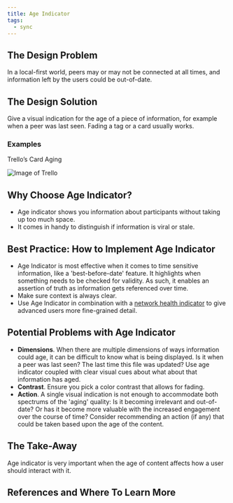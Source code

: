 ```yaml
---
title: Age Indicator
tags:
  - sync
---
```


## The Design Problem

In a local-first world, peers may or may not be connected at all
times, and information left by the users could be out-of-date.

## The Design Solution

Give a visual indication for the age of a piece of information, for example
when a peer was last seen. Fading a tag or a card usually works.

### Examples

Trello’s Card Aging

![Image of Trello](https://d33v4339jhl8k0.cloudfront.net/docs/assets/545804d8e4b09c5ca72525ce/images/54875c94e4b08bfc37e2ab47/314700)

## Why Choose Age Indicator?

- Age indicator shows you information about participants without taking up too much space.
- It comes in handy to distinguish if information is viral or stale.

## Best Practice: How to Implement Age Indicator

- Age Indicator is most effective when it comes to time sensitive information,
  like a 'best-before-date' feature. It highlights when something needs to be
  checked for validity. As such, it enables an assertion of truth as 
  information gets referenced over time.
- Make sure context is always clear.
- Use Age Indicator in combination with a [network health
  indicator](network-health-indicator.md) to give advanced users more fine-grained detail.

## Potential Problems with Age Indicator

- **Dimensions**. When there are multiple dimensions of ways information could
  age, it can be difficult to know what is being displayed. Is it when a peer
  was last seen? The last time this file was updated? Use age indicator coupled
  with clear visual cues about what about that information has aged.
- **Contrast**. Ensure you pick a color contrast that allows for fading.
- **Action**. A single visual indication is not enough to accommodate both spectrums of the
  'aging' quality: Is it becoming irrelevant and out-of-date? Or has it become
  more valuable with the increased engagement over the course of time? Consider
  recommending an action (if any) that could be taken based upon the age of the content.

## The Take-Away

Age indicator is very important when the age of content affects how a user
should interact with it.

## References and Where To Learn More
